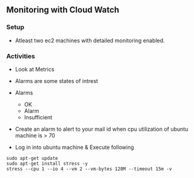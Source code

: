 ## Monitoring with Cloud Watch

### Setup
* Atleast two ec2 machines with detailed monitoring enabled.

### Activities
* Look at Metrics
* Alarms are some states of intrest
* Alarms
    * OK 
    * Alarm
    * Insufficient

* Create an alarm to alert to your mail id when cpu utilization of ubuntu machine is > 70


* Log in into ubuntu machine & Execute following
```
sudo apt-get update 
sudo apt-get install stress -y
stress --cpu 1 --io 4 --vm 2 --vm-bytes 128M --timeout 15m -v
```